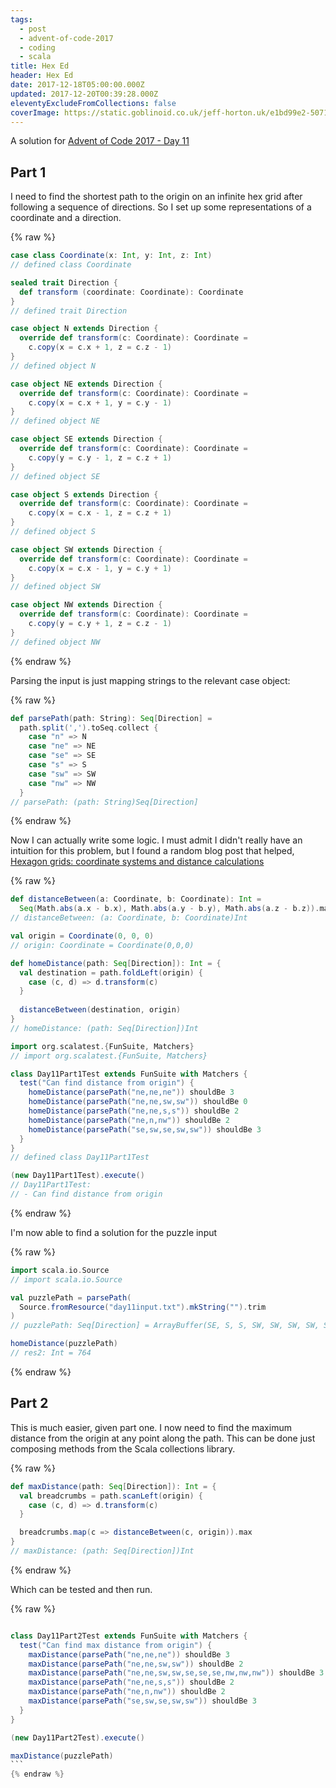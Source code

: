 ```yaml
---
tags:
  - post
  - advent-of-code-2017
  - coding
  - scala
title: Hex Ed
header: Hex Ed
date: 2017-12-18T05:00:00.000Z
updated: 2017-12-20T00:39:28.000Z
eleventyExcludeFromCollections: false
coverImage: https://static.goblinoid.co.uk/jeff-horton.uk/e1bd99e2-5071-4d00-87ac-d3c2f5005c9c.png
---
```

A solution for [Advent of Code 2017 - Day 11](http://adventofcode.com/2017/day/11)

## Part 1

I need to find the shortest path to the origin on an infinite hex grid after following a sequence of directions. So I
set up some representations of a coordinate and a direction.

{% raw %}
```scala
case class Coordinate(x: Int, y: Int, z: Int) 
// defined class Coordinate

sealed trait Direction {
  def transform (coordinate: Coordinate): Coordinate
}
// defined trait Direction

case object N extends Direction {
  override def transform(c: Coordinate): Coordinate = 
    c.copy(x = c.x + 1, z = c.z - 1)
}
// defined object N

case object NE extends Direction {
  override def transform(c: Coordinate): Coordinate = 
    c.copy(x = c.x + 1, y = c.y - 1)
}
// defined object NE

case object SE extends Direction {
  override def transform(c: Coordinate): Coordinate = 
    c.copy(y = c.y - 1, z = c.z + 1)
}
// defined object SE

case object S extends Direction {
  override def transform(c: Coordinate): Coordinate = 
    c.copy(x = c.x - 1, z = c.z + 1)
}
// defined object S

case object SW extends Direction {
  override def transform(c: Coordinate): Coordinate = 
    c.copy(x = c.x - 1, y = c.y + 1)
}
// defined object SW

case object NW extends Direction {
  override def transform(c: Coordinate): Coordinate = 
    c.copy(y = c.y + 1, z = c.z - 1)
}
// defined object NW
```
{% endraw %}

Parsing the input is just mapping strings to the relevant case object:

{% raw %}
```scala
def parsePath(path: String): Seq[Direction] = 
  path.split(',').toSeq.collect {
    case "n" => N
    case "ne" => NE
    case "se" => SE
    case "s" => S
    case "sw" => SW
    case "nw" => NW
  }
// parsePath: (path: String)Seq[Direction]
```
{% endraw %}

Now I can actually write some logic. I must admit I didn't really have an
intuition for this problem, but I found a random blog post that helped, 
[Hexagon grids: coordinate systems and distance
calculations](http://keekerdc.com/2011/03/hexagon-grids-coordinate-systems-and-distance-calculations/)

{% raw %}
```scala
def distanceBetween(a: Coordinate, b: Coordinate): Int =
  Seq(Math.abs(a.x - b.x), Math.abs(a.y - b.y), Math.abs(a.z - b.z)).max
// distanceBetween: (a: Coordinate, b: Coordinate)Int

val origin = Coordinate(0, 0, 0)
// origin: Coordinate = Coordinate(0,0,0)

def homeDistance(path: Seq[Direction]): Int = {
  val destination = path.foldLeft(origin) {
    case (c, d) => d.transform(c)
  }
  
  distanceBetween(destination, origin)
}
// homeDistance: (path: Seq[Direction])Int

import org.scalatest.{FunSuite, Matchers}
// import org.scalatest.{FunSuite, Matchers}

class Day11Part1Test extends FunSuite with Matchers {
  test("Can find distance from origin") {
    homeDistance(parsePath("ne,ne,ne")) shouldBe 3
    homeDistance(parsePath("ne,ne,sw,sw")) shouldBe 0
    homeDistance(parsePath("ne,ne,s,s")) shouldBe 2
    homeDistance(parsePath("ne,n,nw")) shouldBe 2
    homeDistance(parsePath("se,sw,se,sw,sw")) shouldBe 3
  }
}
// defined class Day11Part1Test

(new Day11Part1Test).execute()
// Day11Part1Test:
// - Can find distance from origin
``` 
{% endraw %}

I'm now able to find a solution for the puzzle input

{% raw %}
```scala
import scala.io.Source
// import scala.io.Source

val puzzlePath = parsePath(
  Source.fromResource("day11input.txt").mkString("").trim
)
// puzzlePath: Seq[Direction] = ArrayBuffer(SE, S, S, SW, SW, SW, SW, SW, SW, NW, NW, NW, SE, N, NW, NW, NW, N, N, NW, N, N, N, NE, N, NE, NE, NW, SE, N, NE, NE, N, NE, NE, NE, SW, NE, NE, N, NE, SE, SE, NE, NE, S, NE, S, NE, NW, SE, NE, NE, NE, SE, SE, SE, SE, S, SE, SE, SE, SE, NW, SE, SE, SE, SE, SE, N, S, SE, SE, SE, SE, NE, SE, S, SE, SE, S, S, NE, SE, SE, S, SE, NW, NW, NW, NE, SW, S, NW, S, SW, S, NW, S, S, NW, S, S, SW, N, S, S, SW, SW, SW, SE, N, NE, NE, S, S, SE, SW, N, S, S, SW, SW, SW, SW, S, S, NW, S, S, S, SW, S, SE, SW, SW, S, SW, SW, N, SW, S, SW, NW, SW, SW, SW, SW, SW, NE, NE, SW, NW, NW, NE, SW, NW, NW, NW, SW, SW, SW, SW, NE, SW, SW, SW, SW, SW, NW, SW, SW, SW, NE, SW, SW, SW, S, SE, NW, NW, NW, NW, SW, N, NW, NW, SW, NW, SE, NW, SW, SW, NE, SW, NW, SW, NW, NW, NW, NW, ...

homeDistance(puzzlePath)
// res2: Int = 764
``` 
{% endraw %}
## Part 2 

This is much easier, given part one. I now need to find the maximum distance 
from the origin at any point along the path. This can be done just composing 
methods from the Scala collections library. 

{% raw %}
```scala
def maxDistance(path: Seq[Direction]): Int = {
  val breadcrumbs = path.scanLeft(origin) {
    case (c, d) => d.transform(c)
  }

  breadcrumbs.map(c => distanceBetween(c, origin)).max
}
// maxDistance: (path: Seq[Direction])Int
```
{% endraw %}

Which can be tested and then run.

{% raw %}
````scala

class Day11Part2Test extends FunSuite with Matchers {
  test("Can find max distance from origin") {
    maxDistance(parsePath("ne,ne,ne")) shouldBe 3
    maxDistance(parsePath("ne,ne,sw,sw")) shouldBe 2
    maxDistance(parsePath("ne,ne,sw,sw,se,se,se,nw,nw,nw")) shouldBe 3
    maxDistance(parsePath("ne,ne,s,s")) shouldBe 2
    maxDistance(parsePath("ne,n,nw")) shouldBe 2
    maxDistance(parsePath("se,sw,se,sw,sw")) shouldBe 3
  }
}

(new Day11Part2Test).execute()

maxDistance(puzzlePath)
```
{% endraw %}